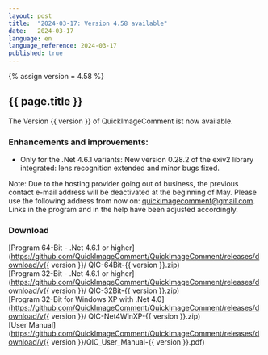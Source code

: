 ```yaml
---
layout: post
title:  "2024-03-17: Version 4.58 available"
date:   2024-03-17
language: en
language_reference: 2024-03-17
published: true
---
```

{% assign version = 4.58 %}

## {{ page.title }}

The Version {{ version }} of QuickImageComment ist now available.

### Enhancements and improvements:

* Only for the .Net 4.6.1 variants: New version 0.28.2 of the exiv2 library integrated: lens recognition extended and minor bugs fixed.

Note: Due to the hosting provider going out of business, the previous contact e-mail address will be deactivated at the beginning of May. Please use the following address from now on: [quickimagecomment@gmail.com](mailto:quickimagecomment@gmail.com). Links in the program and in the help have been adjusted accordingly.

### Download

[Program 64-Bit - .Net 4.6.1 or higher](https://github.com/QuickImageComment/QuickImageComment/releases/download/v{{ version }}/
QIC-64Bit-{{ version }}.zip)<br>
[Program 32-Bit - .Net 4.6.1 or higher](https://github.com/QuickImageComment/QuickImageComment/releases/download/v{{ version }}/
QIC-32Bit-{{ version }}.zip)<br>
[Program 32-Bit for Windows XP with .Net 4.0](https://github.com/QuickImageComment/QuickImageComment/releases/download/v{{ version }}/
QIC-Net4WinXP-{{ version }}.zip)<br>
[User Manual](https://github.com/QuickImageComment/QuickImageComment/releases/download/v{{ version }}/QIC_User_Manual-{{ version }}.pdf)
